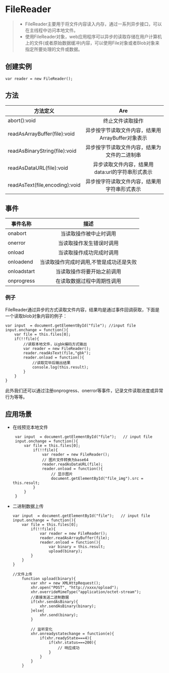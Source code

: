 # FileReader
> * FileReader主要用于将文件内容读入内存，通过一系列异步接口，可以在主线程中访问本地文件。
> * 使用FileReader对象，web应用程序可以异步的读取存储在用户计算机上的文件(或者原始数据缓冲)内容，可以使用File对象或者Blob对象来指定所要处理的文件或数据。

## 创建实例

    var reader = new FileReader();


## 方法

| 方法定义   |      Are      | 
|----------|:-------------:|
| abort():void | 终止文件读取操作 | 
| readAsArrayBuffer(file):void |   异步按字节读取文件内容，结果用ArrayBuffer对象表示  |   
| readAsBinaryString(file):void |异步按字节读取文件内容，结果为文件的二进制串 | 
| readAsDataURL(file):void	 |  异步读取文件内容，结果用data:url的字符串形式表示 |
| readAsText(file,encoding):void	|异步按字符读取文件内容，结果用字符串形式表示 |

## 事件

| 事件名称  |     描述     | 
|----------|:-------------:|
| onabort | 当读取操作被中止时调用 | 
| onerror |   当读取操作发生错误时调用  |   
| onload | 当读取操作成功完成时调用 | 
| onloadend	 |  当读取操作完成时调用,不管是成功还是失败 |
| onloadstart	|	当读取操作将要开始之前调用 |
| onprogress	| 在读取数据过程中周期性调用 |

### 例子 
FileReader通过异步的方式读取文件内容，结果均是通过事件回调获取，下面是一个读取blob对象内容的例子：

    var input  = document.getElementById("file"); //input file
    input.onchange = function(){
        var file = this.files[0];
        if(!!file){
            //读取本地文件，以gbk编码方式输出
            var reader = new FileReader();
            reader.readAsText(file,"gbk");
            reader.onload = function(){
                //读取完毕后输出结果
                console.log(this.result);
            }
        }
    }

此外我们还可以通过注册onprogress、onerror等事件，记录文件读取进度或异常行为等等。

##  应用场景
 * 在线预览本地文件

        var input  = document.getElementById("file");   // input file
        input.onchange = function(){
            var file = this.files[0];
                if(!!file){
                    var reader = new FileReader();
                    // 图片文件转换为base64
                    reader.readAsDataURL(file);
                    reader.onload = function(){
                        // 显示图片
                        document.getElementById("file_img").src = this.result;
                }
            }
        }
 *  二进制数据上传
     
        var input  = document.getElementById("file");   // input file
        input.onchange = function(){
            var file = this.files[0];
                if(!!file){
                    var reader = new FileReader();
                    reader.readAsArrayBuffer(file);
                    reader.onload = function(){
                        var binary = this.result;
                        upload(binary);
                }
            }
        }

        //文件上传
            function upload(binary){
                var xhr = new XMLHttpRequest();
                xhr.open("POST", "http://xxxx/opload");
                xhr.overrideMimeType("application/octet-stream");
                //直接发送二进制数据
                if(xhr.sendAsBinary){
                    xhr.sendAsBinary(binary);
                }else{
                    xhr.send(binary);
                }
                
                // 监听变化
                xhr.onreadystatechange = function(e){
                    if(xhr.readyState===4){
                        if(xhr.status===200){
                            // 响应成功       
                        }
                    }
                }
            }
 




